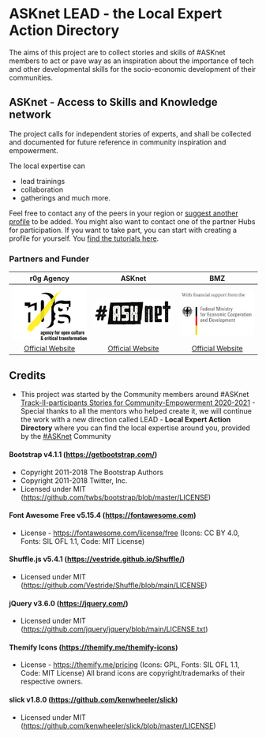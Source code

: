 # ASKnet LEAD - the Local Expert Action Directory
The aims of this project are to collect stories and skills of #ASKnet members to act or pave way as an inspiration about the importance of tech and other developmental skills for the socio-economic development of their communities. 

## ASKnet - Access to Skills and Knowledge network

The project calls for independent stories of experts, and shall be collected and documented for future reference in community inspiration and empowerment.

The local expertise can 
- lead trainings 
- collaboration 
- gatherings and much more. 

Feel free to contact any of the peers in your region or [suggest another profile](https://github.com/ASKnetCommunity/LEAD/issues) to be added. You might also want to contact one of the partner Hubs for participation.
If you want to take part, you can start with creating a profile for yourself. You [find the tutorials here](https://github.com/ASKnetCommunity/LEAD/wiki). 

### Partners and Funder

| r0g Agency | ASKnet  | BMZ |
| :--------: | :----: | :-------: |
|[![r0g Logo](assets/images/clients-logo/r0g_logo.png)](https://openculture.agency/)|[![#ASKnet Logo](assets/images/asknet-logo.png)](https://github.com/ASKnet-Open-Training)|  [![BMZ Logo](assets/images/clients-logo/founder_BMZ.jpg)](https://www.bmz.de/en/) |
| [Official Website](https://openculture.agency/) | [Official Website](https://github.com/ASKnet-Open-Training) | [Official Website](https://www.bmz.de/en/) |

## Credits

- This project was started by the Community members around #ASKnet [Track-II-participants Stories for Community-Empowerment 2020-2021](https://github.com/ASKnet-Open-Training/ASKnet-Track-II-participants-stories-Community-Empowerment-2020-2021/) - Special thanks to all the mentors who helped create it, we will continue the work with a new direction called LEAD - **Local Expert Action Directory** where you can find the local expertise around you, provided by the [#ASKnet](https://openculture.agency/asknet-access-to-skills-and-knowledge-network/) Community

#### Bootstrap v4.1.1 (https://getbootstrap.com/)
 * Copyright 2011-2018 The Bootstrap Authors
 * Copyright 2011-2018 Twitter, Inc.
 * Licensed under MIT (https://github.com/twbs/bootstrap/blob/master/LICENSE)

#### Font Awesome Free v5.15.4 (https://fontawesome.com)
 * License - https://fontawesome.com/license/free (Icons: CC BY 4.0, Fonts: SIL OFL 1.1, Code: MIT License)

#### Shuffle.js v5.4.1 (https://vestride.github.io/Shuffle/)
* Licensed under MIT (https://github.com/Vestride/Shuffle/blob/main/LICENSE)

#### jQuery v3.6.0 (https://jquery.com/)
* Licensed under MIT (https://github.com/jquery/jquery/blob/main/LICENSE.txt)

#### Themify Icons (https://themify.me/themify-icons)
* License - https://themify.me/pricing (Icons: GPL, Fonts: SIL OFL 1.1, Code: MIT License) All brand icons are copyright/trademarks of their respective owners.

#### slick v1.8.0 (https://github.com/kenwheeler/slick)
* Licensed under MIT (https://github.com/kenwheeler/slick/blob/master/LICENSE)
